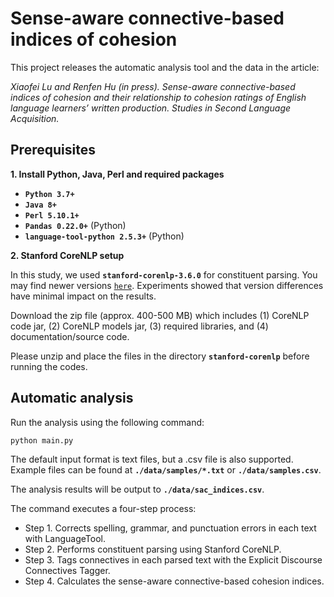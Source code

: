 # Sense-aware connective-based indices of cohesion

This project releases the automatic analysis tool and the data in the article:

<em>Xiaofei Lu and Renfen Hu (in press). Sense-aware connective-based indices of cohesion and their relationship to cohesion ratings of English language learners’ written production. Studies in Second Language Acquisition. </em>

## Prerequisites

**1. Install Python, Java, Perl and required packages**

*   **`Python 3.7+`**
*   **`Java 8+`**
*   **`Perl 5.10.1+`**
*   **`Pandas 0.22.0+`** (Python)
*   **`language-tool-python 2.5.3+`** (Python)

**2. Stanford CoreNLP setup**

In this study, we used **`stanford-corenlp-3.6.0`** for constituent parsing. You may find newer versions [`here`](https://stanfordnlp.github.io/CoreNLP/download.html). Experiments showed that version differences have minimal impact on the results.

Download the zip file (approx. 400-500 MB) which includes (1) CoreNLP code jar, (2) CoreNLP models jar, (3) required libraries, and (4) documentation/source code.

Please unzip and place the files in the directory **`stanford-corenlp`** before running the codes.

## Automatic analysis 

Run the analysis using the following command:

```python
python main.py
```

The default input format is text files, but a .csv file is also supported. Example files can be found at **`./data/samples/*.txt`** or **`./data/samples.csv`**. 

The analysis results will be output to **`./data/sac_indices.csv`**.

The command executes a four-step process:

- Step 1. Corrects spelling, grammar, and punctuation errors in each text with LanguageTool.  
- Step 2. Performs constituent parsing using Stanford CoreNLP.  
- Step 3. Tags connectives in each parsed text with the Explicit Discourse Connectives Tagger.  
- Step 4. Calculates the sense-aware connective-based cohesion indices.  

